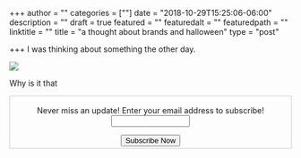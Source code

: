 +++
author = ""
categories = [""]
date = "2018-10-29T15:25:06-06:00"
description = ""
draft = true
featured = ""
featuredalt = ""
featuredpath = ""
linktitle = ""
title = "a thought about brands and halloween"
type = "post"

+++
I was thinking about something the other day.

![](https://instagram.fapa1-2.fna.fbcdn.net/vp/faceb6cef6200ef4f90047cb5bc9fdfe/5C854746/t51.2885-15/sh0.08/e35/s640x640/43650738_2732068990352419_357440057504158389_n.jpg)

Why is it that


  <form style="border:1px solid #ccc;padding:3px;text-align: center;" action="https://tinyletter.com/karljtaylor" method="post" target="popupwindow" onsubmit="window.open('https://tinyletter.com/karljtaylor', 'popupwindow', 'scrollbars=yes,width=800,height=600');return true" _lpchecked="1">
   <p style="
    display: flex;
    align-items: center;
    flex-direction: column;
"><label for="tlemail">Never miss an update! Enter your email address to subscribe!</label>
     <input type="text" name="email" id="tlemail" style="
    width: 140px;
"></p>
   <input type="hidden" value="1" name="embed"><input type="submit" value="Subscribe Now">
</form>
